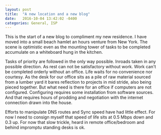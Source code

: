 ```yaml
---
layout: post
title:  "A new location and a new blog"
date:   2016-10-04 13:42:02 -0400
categories: General, ISP
---
```


This is the start of a new blog to compliment my new residence. I have moved into a small beach hamlet an hours venture from New York. The scene is optimistic even as the mounting tower of tasks to be completed accumulate on a whiteboard hung in the kitchen.

Tasks of priority are followed in the only way possible. Inroads taken in any possible direction. As rest can not be satisfactory without work. Work can't be completed orderly without an office. Life waits for no convenience nor courtesy. As the desk for our office sits as a pile of raw material sourced from a lumber yard it bares reflection to projects in mid stride, also being pieced together. But what need is there for an office if computers are not configured. Configuring requires some installation from software sources. And that requires hours of prodding and negotiation with the internet connection drawn into the house.

Efforts to manipulate DNS routes and Sync speed have had little effect. For now I need to consign myself that speed of life sits at 0.5 Mbps down and 0.3 up. For now that slow trickle, heard in remote office/bedroom and behind impromptu standing desks is ok.

